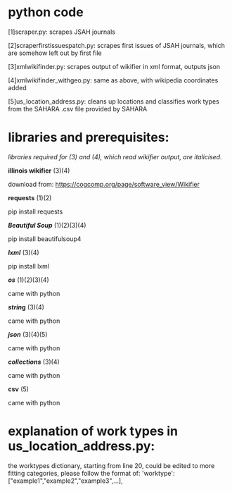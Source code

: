 # python code
[1]scraper.py: scrapes JSAH journals

[2]scraperfirstissuespatch.py: scrapes first issues of JSAH journals, which are somehow left out by first file

[3]xmlwikifinder.py: scrapes output of wikifier in xml format, outputs json

[4]xmlwikifinder_withgeo.py: same as above, with wikipedia coordinates added

[5]us_location_address.py: cleans up locations and classifies work types from the SAHARA .csv file provided by SAHARA

# libraries and prerequisites:
*libraries required for (3) and (4), which read wikifier output, are italicised.*

__illinois wikifier__ (3)(4)

download from: https://cogcomp.org/page/software_view/Wikifier

__requests__ (1)(2)

pip install requests

__*Beautiful Soup*__ (1)(2)(3)(4)

pip install beautifulsoup4

__*lxml*__ (3)(4)

pip install lxml

__*os*__ (1)(2)(3)(4)

came with python

__*strin*g__ (3)(4)

came with python

__*json*__ (3)(4)(5)

came with python

__*collections*__ (3)(4)

came with python

__csv__ (5)

came with python

# explanation of work types in us_location_address.py:

the worktypes dictionary, starting from line 20, could be edited to more fitting categories, please follow the format of:
'worktype':["example1","example2","example3",...],
